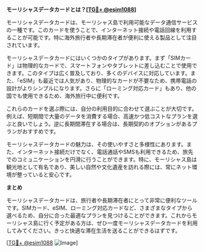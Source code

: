 **モーリシャスデータカードとは？[[TG💪+ @esim1088](https://t.me/s/esim1088)]**

モーリシャスデータカードは、モーリシャス島で利用可能なデータ通信サービスの一種です。このカードを使うことで、インターネット接続や電話回線を利用することが可能です。特に海外旅行者や長期滞在者が便利に使える製品として注目されています。

モーリシャスデータカードにはいくつかのタイプがあります。まず「SIMカード」は物理的なカードで、スマートフォンやタブレットに差し込むことで使用できます。このタイプは広く普及しており、多くのデバイスに対応しています。また、「eSIM」も最近では人気があり、物理的なカードが不要なため、携帯電話の設計がよりシンプルになります。さらに「ローミング対応カード」もあり、他の国でも使用できるため、海外旅行中に便利です。

これらのカードを選ぶ際には、自分の利用目的に合わせて選ぶことが大切です。例えば、短期間で大量のデータを消費する場合、高速かつ低コストなプランを選ぶと良いでしょう。逆に長期間滞在する場合は、長期契約のオプションがあるプランがおすすめです。

モーリシャスデータカードの魅力は、その使いやすさと多様性にあります。また、インターネット接続だけでなく、電話通話やSMSも利用できるため、旅先でのコミュニケーションを円滑に行うことができます。特に、モーリシャス島は観光地として有名であり、美しい自然や文化遺産を訪れる際には、常にネット環境が整っていると安心です。

**まとめ**

モーリシャスデータカードは、旅行者や長期滞在者にとって非常に便利なツールです。SIMカード、eSIM、ローミング対応カードなど、さまざまなタイプから選べるため、自分に合った最適なプランを見つけることができます。これからモーリシャス島に行く予定がある方は、ぜひ一度モーリシャスデータカードを利用してみてください。きっと快適な滞在生活を送ることができるはずです。

[[TG💪+ @esim1088](https://t.me/s/esim1088) ![Image](https://i.postimg.cc/Y0z9fWf4/image.png)]